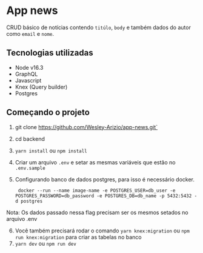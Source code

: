 # App news

CRUD básico de notícias contendo `titúlo`, `body` e também dados do autor como `email` e `nome`.

## Tecnologias utilizadas

- Node v16.3
- GraphQL
- Javascript
- Knex (Query builder)
- Postgres

## Começando o projeto

1. git clone  <a>https://github.com/Wesley-Arizio/app-news.git` </a>
2. cd backend
3. `yarn install` ou `npm install`
4. Criar um arquivo `.env` e setar as mesmas variáveis que estão no `.env.sample`
5. Configurando banco de dados postgres, para isso é necessário docker.

        docker --run --name image-name -e POSTGRES_USER=db_user -e POSTGRES_PASSWORD=db_password -e POSTGRES_DB=db_name -p 5432:5432 -d postgres
 Nota: Os dados passado nessa flag precisam ser os mesmos setados no arquivo .env

6. Você também precisará rodar o comando `yarn knex:migration` ou `npm run knex:migration` para criar as tabelas no banco
7. `yarn dev` ou `npm run dev`